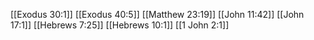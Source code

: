 [[Exodus 30:1]]
[[Exodus 40:5]]
[[Matthew 23:19]]
[[John 11:42]]
[[John 17:1]]
[[Hebrews 7:25]]
[[Hebrews 10:1]]
[[1 John 2:1]]
